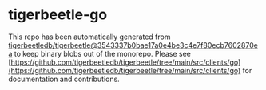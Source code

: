 # tigerbeetle-go
This repo has been automatically generated from [tigerbeetledb/tigerbeetle@3543337b0bae17a0e4be3c4e7f80ecb7602870ea](https://github.com/tigerbeetledb/tigerbeetle/commit/3543337b0bae17a0e4be3c4e7f80ecb7602870ea) to keep binary blobs out of the monorepo. Please see [https://github.com/tigerbeetledb/tigerbeetle/tree/main/src/clients/go](https://github.com/tigerbeetledb/tigerbeetle/tree/main/src/clients/go) for documentation and contributions.
